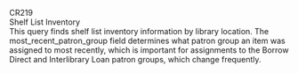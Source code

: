 CR219
<br>
Shelf List Inventory
<br>
This query finds shelf list inventory information by library location. 
The most_recent_patron_group field determines what patron group an item 
was assigned to most recently, which is important for assignments to the 
Borrow Direct and Interlibrary Loan patron groups, which change frequently.

